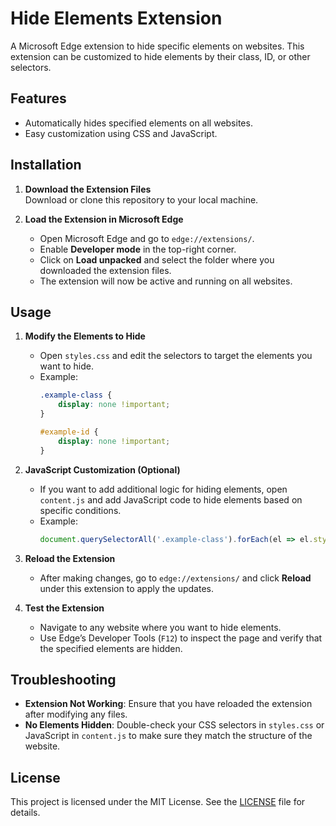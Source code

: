 # Hide Elements Extension

A Microsoft Edge extension to hide specific elements on websites. This extension can be customized to hide elements by their class, ID, or other selectors.

## Features
- Automatically hides specified elements on all websites.
- Easy customization using CSS and JavaScript.

## Installation

1. **Download the Extension Files**  
   Download or clone this repository to your local machine.

2. **Load the Extension in Microsoft Edge**
   - Open Microsoft Edge and go to `edge://extensions/`.
   - Enable **Developer mode** in the top-right corner.
   - Click on **Load unpacked** and select the folder where you downloaded the extension files.
   - The extension will now be active and running on all websites.

## Usage

1. **Modify the Elements to Hide**  
   - Open `styles.css` and edit the selectors to target the elements you want to hide. 
   - Example:
     ```css
     .example-class {
         display: none !important;
     }

     #example-id {
         display: none !important;
     }
     ```

2. **JavaScript Customization (Optional)**  
   - If you want to add additional logic for hiding elements, open `content.js` and add JavaScript code to hide elements based on specific conditions.
   - Example:
     ```javascript
     document.querySelectorAll('.example-class').forEach(el => el.style.display = 'none');
     ```

3. **Reload the Extension**
   - After making changes, go to `edge://extensions/` and click **Reload** under this extension to apply the updates.

4. **Test the Extension**
   - Navigate to any website where you want to hide elements.
   - Use Edge’s Developer Tools (`F12`) to inspect the page and verify that the specified elements are hidden.

## Troubleshooting

- **Extension Not Working**: Ensure that you have reloaded the extension after modifying any files.
- **No Elements Hidden**: Double-check your CSS selectors in `styles.css` or JavaScript in `content.js` to make sure they match the structure of the website.

## License

This project is licensed under the MIT License. See the [LICENSE](LICENSE) file for details.
